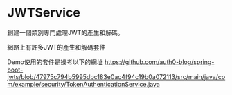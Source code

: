 # JWTService
創建一個類別專門處理JWT的產生和解碼。


網路上有許多JWT的產生和解碼套件

Demo使用的套件是操考以下的網址
https://github.com/auth0-blog/spring-boot-jwts/blob/47975c794b5995dbc183e0ac4f94c19b0a072113/src/main/java/com/example/security/TokenAuthenticationService.java
